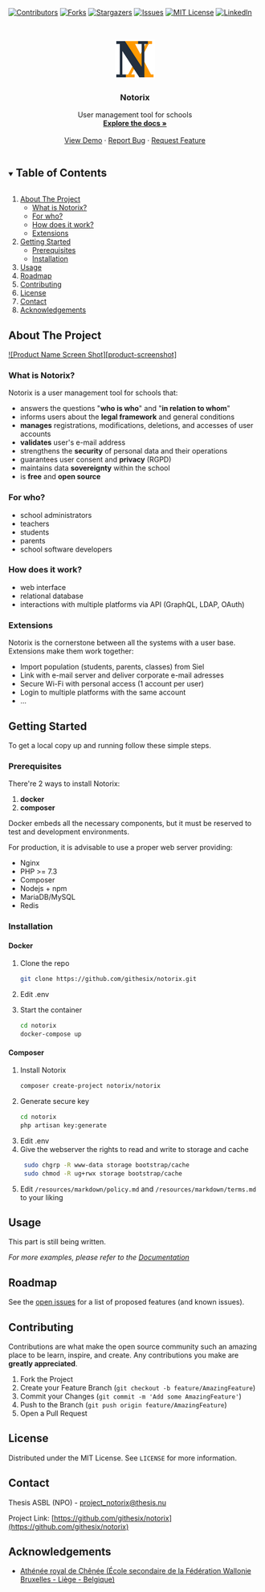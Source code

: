 <!-- PROJECT SHIELDS -->
<!--
*** I'm using markdown "reference style" links for readability.
*** Reference links are enclosed in brackets [ ] instead of parentheses ( ).
*** See the bottom of this document for the declaration of the reference variables
*** for contributors-url, forks-url, etc. This is an optional, concise syntax you may use.
*** https://www.markdownguide.org/basic-syntax/#reference-style-links
-->
[![Contributors][contributors-shield]][contributors-url]
[![Forks][forks-shield]][forks-url]
[![Stargazers][stars-shield]][stars-url]
[![Issues][issues-shield]][issues-url]
[![MIT License][license-shield]][license-url]
[![LinkedIn][linkedin-shield]][linkedin-url]



<!-- PROJECT LOGO -->
<br />
<p align="center">
  <a href="https://github.com/githesix/notorix">
    <img src="public/img/sigle.png" alt="Logo" width="80" height="80">
  </a>

  <h3 align="center">Notorix</h3>

  <p align="center">
    User management tool for schools
    <br />
    <a href="https://github.com/githesix/notorix"><strong>Explore the docs »</strong></a>
    <br />
    <br />
    <a href="https://github.com/githesix/notorix">View Demo</a>
    ·
    <a href="https://github.com/githesix/notorix/issues">Report Bug</a>
    ·
    <a href="https://github.com/githesix/notorix/issues">Request Feature</a>
  </p>
</p>



<!-- TABLE OF CONTENTS -->
<details open="open">
  <summary><h2 style="display: inline-block">Table of Contents</h2></summary>
  <ol>
    <li>
      <a href="#about-the-project">About The Project</a>
      <ul>
        <li><a href="#built-with">What is Notorix?</a></li>
        <li><a href="#built-with">For who?</a></li>
        <li><a href="#built-with">How does it work?</a></li>
        <li><a href="#built-with">Extensions</a></li>
      </ul>
    </li>
    <li>
      <a href="#getting-started">Getting Started</a>
      <ul>
        <li><a href="#prerequisites">Prerequisites</a></li>
        <li><a href="#installation">Installation</a></li>
      </ul>
    </li>
    <li><a href="#usage">Usage</a></li>
    <li><a href="#roadmap">Roadmap</a></li>
    <li><a href="#contributing">Contributing</a></li>
    <li><a href="#license">License</a></li>
    <li><a href="#contact">Contact</a></li>
    <li><a href="#acknowledgements">Acknowledgements</a></li>
  </ol>
</details>



<!-- ABOUT THE PROJECT -->
## About The Project

[![Product Name Screen Shot][product-screenshot]](https://example.com)

### What is Notorix?

Notorix is a user management tool for schools that:

* answers the questions "**who is who**" and "**in relation to whom**"
* informs users about the **legal framework** and general conditions
* **manages** registrations, modifications, deletions, and accesses of user accounts
* **validates** user's e-mail address
* strengthens the **security** of personal data and their operations
* guarantees user consent and **privacy** (RGPD)
* maintains data **sovereignty** within the school
* is **free** and **open source**

### For who?

* school administrators
* teachers
* students
* parents
* school software developers

### How does it work?

* web interface
* relational database
* interactions with multiple platforms via API (GraphQL, LDAP, OAuth)

### Extensions

Notorix is the cornerstone between all the systems with a user base. Extensions make them work together:

* Import population (students, parents, classes) from Siel
* Link with e-mail server and deliver corporate e-mail adresses
* Secure Wi-Fi with personal access (1 account per user)
* Login to multiple platforms with the same account
* ...



<!-- GETTING STARTED -->
## Getting Started

To get a local copy up and running follow these simple steps.

### Prerequisites

There're 2 ways to install Notorix:

1. **docker**
2. **composer**

Docker embeds all the necessary components, but it must be reserved to test and development environments.

For production, it is advisable to use a proper web server providing:

* Nginx
* PHP >= 7.3
* Composer
* Nodejs + npm
* MariaDB/MySQL
* Redis

### Installation

#### Docker

1. Clone the repo
   ```sh
   git clone https://github.com/githesix/notorix.git
   ```
2. Edit .env

3. Start the container
   ```sh
   cd notorix
   docker-compose up
   ```

#### Composer

1. Install Notorix
	```sh
	composer create-project notorix/notorix
	```
2. Generate secure key
	```sh
	cd notorix
	php artisan key:generate
	``` 
3. Edit .env
4. Give the webserver the rights to read and write to storage and cache
    ```sh
     sudo chgrp -R www-data storage bootstrap/cache
     sudo chmod -R ug+rwx storage bootstrap/cache
    ```
5. Edit `/resources/markdown/policy.md` and `/resources/markdown/terms.md` to your liking


<!-- USAGE EXAMPLES -->
## Usage

This part is still being written.

_For more examples, please refer to the [Documentation](https://example.com)_



<!-- ROADMAP -->
## Roadmap

See the [open issues](https://github.com/githesix/notorix/issues) for a list of proposed features (and known issues).



<!-- CONTRIBUTING -->
## Contributing

Contributions are what make the open source community such an amazing place to be learn, inspire, and create. Any contributions you make are **greatly appreciated**.

1. Fork the Project
2. Create your Feature Branch (`git checkout -b feature/AmazingFeature`)
3. Commit your Changes (`git commit -m 'Add some AmazingFeature'`)
4. Push to the Branch (`git push origin feature/AmazingFeature`)
5. Open a Pull Request



<!-- LICENSE -->
## License

Distributed under the MIT License. See `LICENSE` for more information.



<!-- CONTACT -->
## Contact

Thesis ASBL (NPO) - project_notorix@thesis.nu

Project Link: [https://github.com/githesix/notorix](https://github.com/githesix/notorix)



<!-- ACKNOWLEDGEMENTS -->
## Acknowledgements

* [Athénée royal de Chênée (École secondaire de la Fédération Wallonie Bruxelles - Liège - Belgique)](https://archenee.be)





<!-- MARKDOWN LINKS & IMAGES -->
<!-- https://www.markdownguide.org/basic-syntax/#reference-style-links -->
[contributors-shield]: https://img.shields.io/github/contributors/githesix/repo.svg?style=for-the-badge
[contributors-url]: https://github.com/githesix/repo/graphs/contributors
[forks-shield]: https://img.shields.io/github/forks/githesix/repo.svg?style=for-the-badge
[forks-url]: https://github.com/githesix/repo/network/members
[stars-shield]: https://img.shields.io/github/stars/githesix/repo.svg?style=for-the-badge
[stars-url]: https://github.com/githesix/repo/stargazers
[issues-shield]: https://img.shields.io/github/issues/githesix/repo.svg?style=for-the-badge
[issues-url]: https://github.com/githesix/repo/issues
[license-shield]: https://img.shields.io/github/license/githesix/repo.svg?style=for-the-badge
[license-url]: https://github.com/githesix/repo/blob/master/LICENSE.txt
[linkedin-shield]: https://img.shields.io/badge/-LinkedIn-black.svg?style=for-the-badge&logo=linkedin&colorB=555
[linkedin-url]: https://linkedin.com/in/githesix

